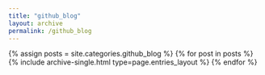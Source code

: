 ```yaml
---
title: "github_blog"
layout: archive
permalink: /github_blog
---
```



{% assign posts = site.categories.github_blog %}
{% for post in posts %} {% include archive-single.html type=page.entries_layout %} {% endfor %}